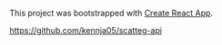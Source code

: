 This project was bootstrapped with [Create React App](https://github.com/facebook/create-react-app).

https://github.com/kennja05/scatteg-api
